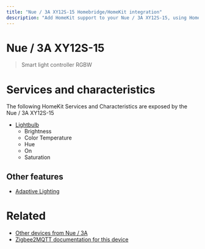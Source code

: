 ```yaml
---
title: "Nue / 3A XY12S-15 Homebridge/HomeKit integration"
description: "Add HomeKit support to your Nue / 3A XY12S-15, using Homebridge, Zigbee2MQTT and homebridge-z2m."
---
```

<!---
This file has been GENERATED using src/docgen/docgen.ts
DO NOT EDIT THIS FILE MANUALLY!
-->
# Nue / 3A XY12S-15
> Smart light controller RGBW


# Services and characteristics
The following HomeKit Services and Characteristics are exposed by
the Nue / 3A XY12S-15

* [Lightbulb](../../light.md)
  * Brightness
  * Color Temperature
  * Hue
  * On
  * Saturation

## Other features
* [Adaptive Lighting](../../light.md)

# Related
* [Other devices from Nue / 3A](../index.md#nue_3a)
* [Zigbee2MQTT documentation for this device](https://www.zigbee2mqtt.io/devices/XY12S-15.html)